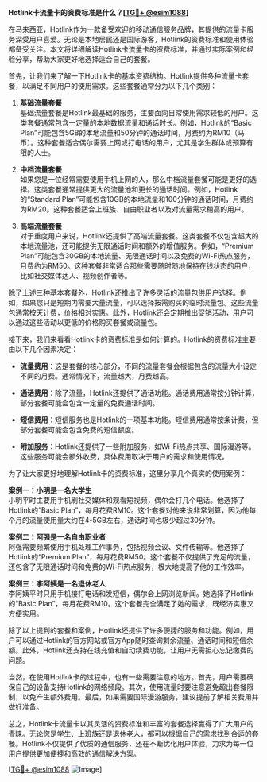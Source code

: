 **Hotlink卡流量卡的资费标准是什么？[[TG💪+ @esim1088](https://t.me/s/esim1088)]**

在马来西亚，Hotlink作为一款备受欢迎的移动通信服务品牌，其提供的流量卡服务深受用户喜爱。无论是本地居民还是国际游客，Hotlink的资费标准和使用体验都备受关注。本文将详细解读Hotlink卡流量卡的资费标准，并通过实际案例和经验分享，帮助大家更好地选择适合自己的套餐。

首先，让我们来了解一下Hotlink卡的基本资费结构。Hotlink提供多种流量卡套餐，以满足不同用户的使用需求。这些套餐通常分为以下几个类别：

1. **基础流量套餐**  
   基础流量套餐是Hotlink最基础的服务，主要面向日常使用需求较低的用户。这类套餐通常包含一定量的本地数据流量和通话时长。例如，Hotlink的“Basic Plan”可能包含5GB的本地流量和50分钟的通话时间，月费约为RM10（马币）。这种套餐适合偶尔需要上网或打电话的用户，尤其是学生群体或预算有限的人士。

2. **中档流量套餐**  
   如果您是一位经常需要使用手机上网的人，那么中档流量套餐可能是更好的选择。这类套餐通常提供更大的流量池和更长的通话时间。例如，Hotlink的“Standard Plan”可能包含10GB的本地流量和100分钟的通话时间，月费约为RM20。这种套餐适合上班族、自由职业者以及对流量需求稍高的用户。

3. **高端流量套餐**  
   对于重度用户来说，Hotlink还提供了高端流量套餐。这类套餐不仅包含超大的本地流量池，还可能提供无限通话时间和额外的增值服务。例如，“Premium Plan”可能包含30GB的本地流量、无限通话时间以及免费的Wi-Fi热点服务，月费约为RM50。这种套餐非常适合那些需要随时随地保持在线状态的用户，比如社交媒体达人、视频创作者等。

除了上述三种基本套餐外，Hotlink还推出了许多灵活的流量包供用户选择。例如，如果您只是短期内需要大量流量，可以选择按需购买的临时流量包。这些流量包通常按天计费，价格相对实惠。此外，Hotlink还会定期推出促销活动，用户可以通过这些活动以更低的价格购买套餐或流量包。

接下来，我们来看看Hotlink卡的资费标准是如何计算的。Hotlink的资费标准主要由以下几个因素决定：

- **流量费用**：这是套餐的核心部分，不同的流量套餐会根据包含的流量大小设定不同的月费。通常情况下，流量越大，月费越高。
  
- **通话费用**：除了流量，Hotlink还提供了通话功能。通话费用通常按分钟计算，部分套餐可能会包含一定量的免费通话时间。

- **短信费用**：短信服务也是Hotlink的一项基本功能。短信费用通常按条计费，但部分套餐可能会包含免费的短信额度。

- **附加服务**：Hotlink还提供了一些附加服务，如Wi-Fi热点共享、国际漫游等。这些服务可能会额外收费，具体费用取决于用户的需求和使用情况。

为了让大家更好地理解Hotlink卡的资费标准，这里分享几个真实的使用案例：

**案例一：小明是一名大学生**  
小明平时主要用手机刷社交媒体和观看短视频，偶尔会打几个电话。他选择了Hotlink的“Basic Plan”，每月花费RM10。这个套餐对他来说非常划算，因为他每个月的流量使用量大约在4-5GB左右，通话时间也极少超过30分钟。

**案例二：阿强是一名自由职业者**  
阿强需要频繁使用手机处理工作事务，包括视频会议、文件传输等。他选择了Hotlink的“Premium Plan”，每月花费RM50。这个套餐不仅提供了充足的流量，还包含了无限通话时间和免费的Wi-Fi热点服务，极大地提高了他的工作效率。

**案例三：李阿姨是一名退休老人**  
李阿姨平时只用手机接打电话和发短信，偶尔会上网浏览新闻。她选择了Hotlink的“Basic Plan”，每月花费RM10。这个套餐完全满足了她的需求，既经济实惠又方便实用。

除了以上提到的套餐和案例，Hotlink还提供了许多便捷的服务和功能。例如，用户可以通过Hotlink的官方网站或官方App随时查询剩余流量、通话时间和短信余额。此外，Hotlink还支持在线充值和自动续费功能，让用户无需担心忘记缴费的问题。

当然，在使用Hotlink卡的过程中，也有一些需要注意的地方。首先，用户需要确保自己的设备支持Hotlink的网络频段。其次，使用流量时要注意避免超出套餐限制，以免产生额外费用。最后，如果需要国际漫游服务，建议提前了解相关费用并做好准备。

总之，Hotlink卡流量卡以其灵活的资费标准和丰富的套餐选择赢得了广大用户的青睐。无论您是学生、上班族还是退休老人，都可以根据自己的需求找到合适的套餐。Hotlink不仅提供了优质的通信服务，还在不断优化用户体验，力求为每一位用户提供更加便捷和高效的通信解决方案。

[[TG💪+ @esim1088](https://t.me/s/esim1088) ![Image](https://i.postimg.cc/4NQfJmqS/Snipaste-2025-05-13-00-14-12.png)]